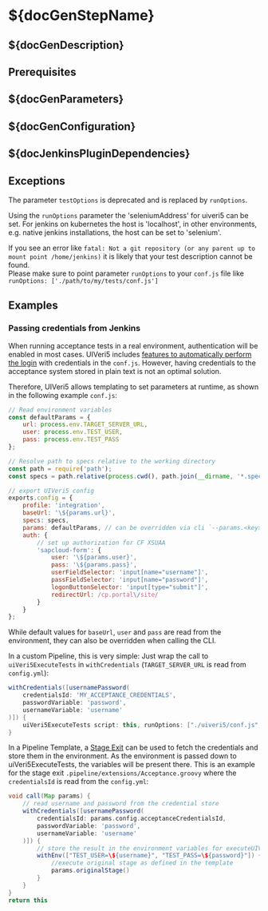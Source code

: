 # ${docGenStepName}

## ${docGenDescription}

## Prerequisites

## ${docGenParameters}

## ${docGenConfiguration}

## ${docJenkinsPluginDependencies}

## Exceptions

The parameter `testOptions` is deprecated and is replaced by `runOptions`.

Using the `runOptions` parameter the 'seleniumAddress' for uiveri5 can be set. For jenkins on kubernetes the host is 'localhost', in other environments, e.g. native jenkins installations, the host can be set to 'selenium'.

If you see an error like `fatal: Not a git repository (or any parent up to mount point /home/jenkins)` it is likely that your test description cannot be found.<br />
Please make sure to point parameter `runOptions` to your `conf.js` file like `runOptions: ['./path/to/my/tests/conf.js']`

## Examples

### Passing credentials from Jenkins

When running acceptance tests in a real environment, authentication will be enabled in most cases. UIVeri5 includes [features to automatically perform the login](https://github.com/SAP/ui5-uiveri5/blob/master/docs/config/authentication.md) with credentials in the `conf.js`. However, having credentials to the acceptance system stored in plain text is not an optimal solution.

Therefore, UIVeri5 allows templating to set parameters at runtime, as shown in the following example `conf.js`:

```js
// Read environment variables
const defaultParams = {
    url: process.env.TARGET_SERVER_URL,
    user: process.env.TEST_USER,
    pass: process.env.TEST_PASS
};

// Resolve path to specs relative to the working directory
const path = require('path');
const specs = path.relative(process.cwd(), path.join(__dirname, '*.spec.js'));

// export UIVeri5 config
exports.config = {
    profile: 'integration',
    baseUrl: '\${params.url}',
    specs: specs,
    params: defaultParams, // can be overridden via cli `--params.<key>=<value>`
    auth: {
        // set up authorization for CF XSUAA
        'sapcloud-form': {
            user: '\${params.user}',
            pass: '\${params.pass}',
            userFieldSelector: 'input[name="username"]',
            passFieldSelector: 'input[name="password"]',
            logonButtonSelector: 'input[type="submit"]',
            redirectUrl: /cp.portal\/site/
        }
    }
};
```

While default values for `baseUrl`, `user` and `pass` are read from the environment, they can also be overridden when calling the CLI.

In a custom Pipeline, this is very simple: Just wrap the call to `uiVeri5ExecuteTests` in `withCredentials` (`TARGET_SERVER_URL` is read from `config.yml`):

```groovy
withCredentials([usernamePassword(
    credentialsId: 'MY_ACCEPTANCE_CREDENTIALS',
    passwordVariable: 'password',
    usernameVariable: 'username'
)]) {
    uiVeri5ExecuteTests script: this, runOptions: ["./uiveri5/conf.js", "--params.user=\${username}", "--params.pass=\${password}"]
}
```

In a Pipeline Template, a [Stage Exit](../extensibility/#1-extend-individual-stages) can be used to fetch the credentials and store them in the environment. As the environment is passed down to uiVeri5ExecuteTests, the variables will be present there. This is an example for the stage exit `.pipeline/extensions/Acceptance.groovy` where the `credentialsId` is read from the `config.yml`:

```groovy
void call(Map params) {
    // read username and password from the credential store
    withCredentials([usernamePassword(
        credentialsId: params.config.acceptanceCredentialsId,
        passwordVariable: 'password',
        usernameVariable: 'username'
    )]) {
        // store the result in the environment variables for executeUIVeri5Test
        withEnv(["TEST_USER=\${username}", "TEST_PASS=\${password}"]) {
            //execute original stage as defined in the template
            params.originalStage()
        }
    }
}
return this
```
